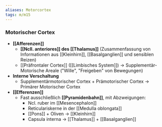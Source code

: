 ```yaml
---
aliases: Motorcortex
tags: m/m15
---
```

### Motorischer Cortex
- **[[Afferenzen]]**
	- **[[Ncll. anteriores]] des [[Thalamus]]** (Zusammenfassung von Informationen aus [[Kleinhirn]], [[Basalganglien]] und sensiblen Reizen)
	- [[Präfrontaler Cortex]] ([[Limbisches System]]) → Supplementär-Motorische Areale ("Wille", "Freigeben" von Bewegungen)
- **Interne Verschaltung**
	- Supplementärmotorischer Cortex + Prämotorischer Cortex → Primärer Motorischer Cortex
- **[[Efferenzen]]**
	- Fast ausschließlich **[[Pyramidenbahn]]**, mit Abzweigungen:
		- Ncl. ruber im [[Mesencephalon]]
		- Reticulariskerne in der [[Medulla oblongata]]
		- [[Pons]] + Oliven → [[Kleinhirn]]
		- Capsula interna → [[Thalamus]] + [[Basalganglien]]